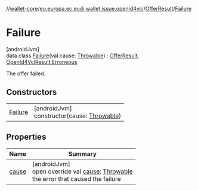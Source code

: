 //[wallet-core](../../../../index.md)/[eu.europa.ec.eudi.wallet.issue.openid4vci](../../index.md)/[OfferResult](../index.md)/[Failure](index.md)

# Failure

[androidJvm]\
data class [Failure](index.md)(val cause: [Throwable](https://kotlinlang.org/api/latest/jvm/stdlib/kotlin-stdlib/kotlin/-throwable/index.html)) : [OfferResult](../index.md), [OpenId4VciResult.Erroneous](../../-open-id4-vci-result/-erroneous/index.md)

The offer failed.

## Constructors

| | |
|---|---|
| [Failure](-failure.md) | [androidJvm]<br>constructor(cause: [Throwable](https://kotlinlang.org/api/latest/jvm/stdlib/kotlin-stdlib/kotlin/-throwable/index.html)) |

## Properties

| Name | Summary |
|---|---|
| [cause](cause.md) | [androidJvm]<br>open override val [cause](cause.md): [Throwable](https://kotlinlang.org/api/latest/jvm/stdlib/kotlin-stdlib/kotlin/-throwable/index.html)<br>the error that caused the failure |
